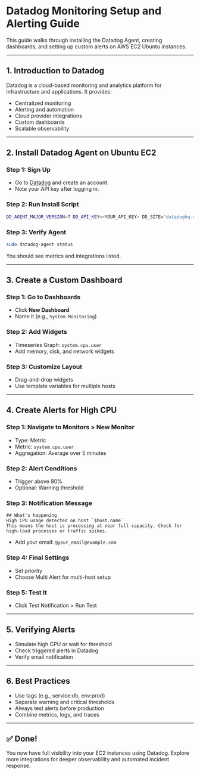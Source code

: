 
# Datadog Monitoring Setup and Alerting Guide

This guide walks through installing the Datadog Agent, creating dashboards, and setting up custom alerts on AWS EC2 Ubuntu instances.

---

## 1. Introduction to Datadog

Datadog is a cloud-based monitoring and analytics platform for infrastructure and applications. It provides:

- Centralized monitoring
- Alerting and automation
- Cloud provider integrations
- Custom dashboards
- Scalable observability

---

## 2. Install Datadog Agent on Ubuntu EC2

### Step 1: Sign Up

- Go to [Datadog](https://www.datadoghq.com/) and create an account.
- Note your API key after logging in.

### Step 2: Run Install Script

```bash
DD_AGENT_MAJOR_VERSION=7 DD_API_KEY=<YOUR_API_KEY> DD_SITE="datadoghq.com" bash -c "$(curl -L https://s3.amazonaws.com/dd-agent/scripts/install_script.sh)"
```

### Step 3: Verify Agent

```bash
sudo datadog-agent status
```

You should see metrics and integrations listed.

---

## 3. Create a Custom Dashboard

### Step 1: Go to Dashboards
- Click **New Dashboard**
- Name it (e.g., `System Monitoring`)

### Step 2: Add Widgets
- Timeseries Graph: `system.cpu.user`
- Add memory, disk, and network widgets

### Step 3: Customize Layout
- Drag-and-drop widgets
- Use template variables for multiple hosts

---

## 4. Create Alerts for High CPU

### Step 1: Navigate to Monitors > New Monitor
- Type: Metric
- Metric: `system.cpu.user`
- Aggregation: Average over 5 minutes

### Step 2: Alert Conditions
- Trigger above 80%
- Optional: Warning threshold

### Step 3: Notification Message

```
## What's happening
High CPU usage detected on host `$host.name`
This means the host is processing at near full capacity. Check for high-load processes or traffic spikes.
```

- Add your email: `@your_email@example.com`

### Step 4: Final Settings
- Set priority
- Choose Multi Alert for multi-host setup

### Step 5: Test It
- Click Test Notification > Run Test

---

## 5. Verifying Alerts

- Simulate high CPU or wait for threshold
- Check triggered alerts in Datadog
- Verify email notification

---

## 6. Best Practices

- Use tags (e.g., service:db, env:prod)
- Separate warning and critical thresholds
- Always test alerts before production
- Combine metrics, logs, and traces

---

## ✅ Done!

You now have full visibility into your EC2 instances using Datadog. Explore more integrations for deeper observability and automated incident response.
